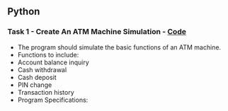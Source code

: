 ## Python

### Task 1 - Create An ATM Machine Simulation - [Code](https://github.com/Atomic-Joy/Octanet-Python/blob/c55f731bd3537afd75a1b013dca96e6030c155d3/atmsim.py)

- The program should simulate the basic functions of an ATM machine.
- Functions to include:
- Account balance inquiry
- Cash withdrawal
- Cash deposit
- PIN change
- Transaction history
- Program Specifications:
